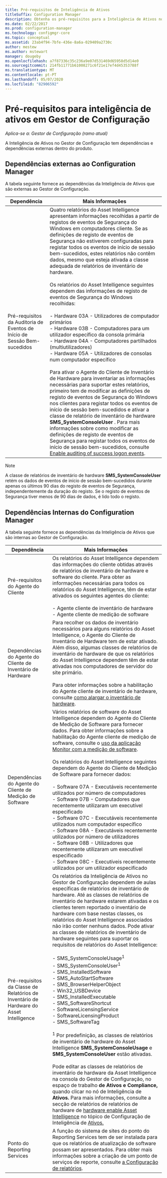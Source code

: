```yaml
---
title: Pré-requisitos de Inteligência de Ativos
titleSuffix: Configuration Manager
description: Obtenha os pré-requisitos para a Inteligência de Ativos no Gestor de Configuração.
ms.date: 02/22/2017
ms.prod: configuration-manager
ms.technology: configmgr-core
ms.topic: conceptual
ms.assetid: 23ab4f94-7bfe-436e-8a6a-029409a2730c
author: mestew
ms.author: mstewart
manager: dougeby
ms.openlocfilehash: a7f87336c35c236a9e07d531469d65958d5d14e0
ms.sourcegitcommit: 214fb11771b61008271c6f21e17ef4d45353788f
ms.translationtype: MT
ms.contentlocale: pt-PT
ms.lasthandoff: 05/07/2020
ms.locfileid: "82906592"
---
```

# <a name="prerequisites-for-asset-intelligence-in-configuration-manager"></a>Pré-requisitos para inteligência de ativos em Gestor de Configuração

*Aplica-se a: Gestor de Configuração (ramo atual)*

A Inteligência de Ativos no Gestor de Configuração tem dependências e dependências externas dentro do produto.  

## <a name="dependencies-external-to-configuration-manager"></a>Dependências externas ao Configuration Manager  
 A tabela seguinte fornece as dependências da Inteligência de Ativos que são externas ao Gestor de Configuração.  

|Dependência|Mais Informações|  
|----------------|----------------------|  
|Pré-requisitos da Auditoria de Eventos de Início de Sessão Bem-sucedidos|Quatro relatórios do Asset Intelligence apresentam informações recolhidas a partir de registos de eventos de Segurança do Windows em computadores cliente. Se as definições de registo de eventos de Segurança não estiverem configuradas para registar todos os eventos de início de sessão bem-sucedidos, estes relatórios não contêm dados, mesmo que esteja ativada a classe adequada de relatórios de inventário de hardware.<br /><br /> Os relatórios do Asset Intelligence seguintes dependem das informações de registo de eventos de Segurança do Windows recolhidas:<br /><br /> - Hardware 03A - Utilizadores de computador primários<br />- Hardware 03B - Computadores para um utilizador específico da consola primária<br />- Hardware 04A - Computadores partilhados (multiutilizadores)<br />- Hardware 05A - Utilizadores de consolas num computador específico<br /><br /> Para ativar o Agente do Cliente de Inventário de Hardware para inventariar as informações necessárias para suportar estes relatórios, primeiro tem de modificar as definições de registo de eventos de Segurança do Windows nos clientes para registar todos os eventos de início de sessão bem-sucedidos e ativar a classe de relatório de inventário de hardware **SMS_SystemConsoleUser** . Para mais informações sobre como modificar as definições de registo de eventos de Segurança para registar todos os eventos de início de sessão bem-sucedidos, consulte [Enable auditing of success logon events](../../../../core/clients/manage/asset-intelligence/configuring-asset-intelligence.md#BKMK_EnableSuccessLogonEvents).|  

> [!NOTE]  
>  A classe de relatórios de inventário de hardware **SMS_SystemConsoleUser** retém os dados de eventos de início de sessão bem-sucedidos durante apenas os últimos 90 dias do registo de eventos de Segurança, independentemente da duração do registo. Se o registo de eventos de Segurança tiver menos de 90 dias de dados, é lido todo o registo.  

## <a name="dependencies-internal-to-configuration-manager"></a>Dependências Internas do Configuration Manager  
 A tabela seguinte fornece as dependências da Inteligência de Ativos que são internas ao Gestor de Configuração.  

|Dependência|Mais Informações|  
|----------------|----------------------|  
|Pré-requisitos do Agente do Cliente|Os relatórios do Asset Intelligence dependem das informações do cliente obtidas através de relatórios de inventário de hardware e software do cliente. Para obter as informações necessárias para todos os relatórios do Asset Intelligence, têm de estar ativados os seguintes agentes do cliente:<br /><br /> - Agente cliente de inventário de hardware<br />- Agente cliente de medição de software|  
|Dependências do Agente do Cliente de Inventário de Hardware|Para recolher os dados de inventário necessários para alguns relatórios do Asset Intelligence, o Agente do Cliente de Inventário de Hardware tem de estar ativado. Além disso, algumas classes de relatórios de inventário de hardware de que os relatórios do Asset Intelligence dependem têm de estar ativadas nos computadores de servidor do site primário.<br /><br /> Para obter informações sobre a habilitação do Agente cliente de inventário de hardware, consulte [como alargar o inventário de hardware](../../../../core/clients/manage/inventory/extend-hardware-inventory.md).|  
|Dependências do Agente do Cliente de Medição de Software|Vários relatórios de software do Asset Intelligence dependem do Agente do Cliente de Medição de Software para fornecer dados. Para obter informações sobre a habilitação do Agente cliente de medição de software, consulte o [uso da aplicação Monitor com a medição de software](../../../../apps/deploy-use/monitor-app-usage-with-software-metering.md).<br /><br /> Os relatórios do Asset Intelligence seguintes dependem do Agente do Cliente de Medição de Software para fornecer dados:<br /><br /> - Software 07A - Executáveis recentemente utilizados por número de computadores<br />- Software 07B - Computadores que recentemente utilizaram um executível especificado<br />- Software 07C - Executáveis recentemente utilizados num computador específico<br />- Software 08A - Executáveis recentemente utilizados por número de utilizadores<br />- Software 08B - Utilizadores que recentemente utilizaram um executível especificado<br />- Software 08C - Executíveis recentemente utilizados por um utilizador especificado|  
|Pré-requisitos da Classe de Relatórios de Inventário de Hardware do Asset Intelligence|Os relatórios da Inteligência de Ativos no Gestor de Configuração dependem de aulas específicas de relatórios de inventário de hardware. Até as classes de relatórios de inventário de hardware estarem ativadas e os clientes terem reportado o inventário de hardware com base nestas classes, os relatórios do Asset Intelligence associados não irão conter nenhuns dados. Pode ativar as classes de relatórios de inventário de hardware seguintes para suportar os requisitos de relatórios do Asset Intelligence:<br /><br /> - SMS_SystemConsoleUsage<sup>1</sup><br />- SMS_SystemConsoleUser<sup>1</sup><br />- SMS_InstalledSoftware<br />- SMS_AutoStartSoftware<br />- SMS_BrowserHelperObject<br />- Win32_USBDevice<br />- SMS_InstalledExecutable<br />- SMS_SoftwareShortcut<br />- SoftwareLicensingService<br />- SoftwareLicensingProduct<br />- SMS_SoftwareTag<br /><br /> <sup>1</sup> Por predefinição, as classes de relatórios de inventário de hardware do Asset Intelligence **SMS_SystemConsoleUsage** e **SMS_SystemConsoleUser** estão ativadas.<br /><br /> Pode editar as classes de relatórios de inventário de hardware da Asset Intelligence na consola do Gestor de Configuração, no espaço de trabalho **de Ativos e Compliance,** quando clicar no nó de Inteligência de **Ativos.** Para mais informações, consulte a secção de relatórios de relatórios de hardware de [hardware enable Asset Intelligence](../../../../core/clients/manage/asset-intelligence/configuring-asset-intelligence.md#BKMK_EnableAssetIntelligence) no tópico de Configuração de Inteligência de [Ativos.](../../../../core/clients/manage/asset-intelligence/configuring-asset-intelligence.md)|  
|Ponto do Reporting Services|A função do sistema de sites do ponto do Reporting Services tem de ser instalada para que os relatórios de atualização de software possam ser apresentados. Para obter mais informações sobre a criação de um ponto de serviços de reporte, consulte [a Configuração de relatórios](../../../servers/manage/configuring-reporting.md).|  
